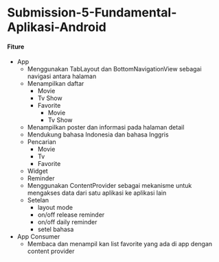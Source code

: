 # Submission-5-Fundamental-Aplikasi-Android

#### Fiture
- App
    - Menggunakan TabLayout dan BottomNavigationView sebagai navigasi antara halaman
    - Menampilkan daftar
        - Movie
        - Tv Show
        - Favorite
            - Movie
            - Tv Show
    - Menampilkan poster dan informasi pada halaman detail
    - Mendukung bahasa Indonesia dan bahasa Inggris
    - Pencarian
        - Movie
        - Tv
        - Favorite
    - Widget
    - Reminder
    - Menggunakan ContentProvider sebagai mekanisme untuk mengakses data dari satu aplikasi ke aplikasi lain
    - Setelan
        - layout mode
        - on/off release reminder
        - on/off daily reminder
        - setel bahasa
- App Consumer
    - Membaca dan menampil kan list favorite yang ada di app dengan content provider
